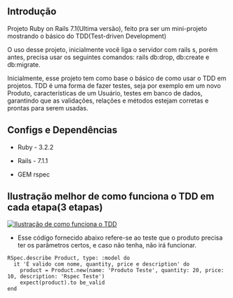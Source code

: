 ## Introdução

Projeto Ruby on Rails 7.1(Ultima versão), feito pra ser um mini-projeto mostrando o básico do TDD(Test-driven Development)

O uso desse projeto, inicialmente você liga o servidor com rails s, porém antes, precisa usar os seguintes comandos: rails db:drop, db:create e db:migrate.

Inicialmente, esse projeto tem como base o básico de como usar o TDD em projetos. TDD é uma forma de fazer testes, seja por exemplo em um novo Produto, características de um Usuário, testes em banco de dados, garantindo que as validações, relações e métodos estejam corretas e prontas para serem usadas.


## Configs e Dependências

- Ruby - 3.2.2
- Rails - 7.1.1

- GEM rspec

## Ilustração melhor de como funciona o TDD em cada etapa(3 etapas)
[![Ilustração de como funciona o TDD](https://i.imgur.com/TTynxpw.png)](https://imgur.com/TTynxpw)


- Esse código fornecido abaixo refere-se ao teste que o produto precisa ter os parâmetros certos, e caso não tenha, não irá funcionar.

```
RSpec.describe Product, type: :model do
  it 'É valido com nome, quantity, price e description' do
    product = Product.new(name: 'Produto Teste', quantity: 20, price: 10, description: 'Rspec Teste')
    expect(product).to be_valid
end
```
